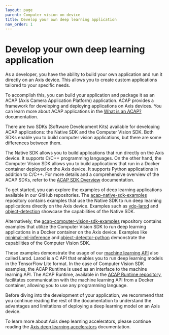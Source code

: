 ```yaml
---
layout: page
parent: Computer vision on device
title: Develop your own deep learning application
nav_order: 1
---
```



# Develop your own deep learning application

As a developer, you have the ability to build your own application and run it directly on an Axis device. This allows you to create custom applications tailored to your specific needs.

To accomplish this, you can build your application and package it as an ACAP (Axis Camera Application Platform) application. ACAP provides a framework for developing and deploying applications on Axis devices. You can learn more about ACAP applications in the [What is an ACAP?](../introduction/what-is-acap) documentation.

There are two SDKs (Software Development Kits) available for developing ACAP applications: the Native SDK and the Computer Vision SDK. Both SDKs enable you to build computer vision applications, but there are some differences between them.

The Native SDK allows you to build applications that run directly on the Axis device. It supports C/C++ programming languages. On the other hand, the Computer Vision SDK allows you to build applications that run in a Docker container deployed on the Axis device. It supports Python applications in addition to C/C++. For more details and a comprehensive overview of the ACAP SDKs, refer to the [ACAP SDK Overview](../introduction/acap-sdk-overview) documentation.

To get started, you can explore the examples of deep learning applications available in our GitHub repositories. The [acap-native-sdk-examples](https://github.com/AxisCommunications/acap-native-sdk-examples) repository contains examples that use the Native SDK to run deep learning applications directly on the Axis device. Examples such as [vdo-larod](https://github.com/AxisCommunications/acap-native-sdk-examples/tree/main/vdo-larod) and [object-detection](https://github.com/AxisCommunications/acap-native-sdk-examples/tree/main/object-detection) showcase the capabilities of the Native SDK.

Alternatively, the [acap-computer-vision-sdk-examples](https://github.com/AxisCommunications/acap-computer-vision-sdk-examples) repository contains examples that utilize the Computer Vision SDK to run deep learning applications in a Docker container on the Axis device. Examples like [minimal-ml-inference](https://github.com/AxisCommunications/acap-computer-vision-sdk-examples/tree/main/minimal-ml-inference) and [object-detector-python](https://github.com/AxisCommunications/acap-computer-vision-sdk-examples/tree/main/object-detector-python) demonstrate the capabilities of the Computer Vision SDK.

These examples demonstrate the usage of our [machine learning API](../api/native-sdk-api.md#machine-learning-api-larod) also called Larod. Larod is a C API that enables you to run deep learning models in the TensorFlow Lite format. In the case of Computer Vision SDK examples, the ACAP Runtime is used as an interface to the machine learning API. The ACAP Runtime, available in the [ACAP Runtime repository](https://github.com/AxisCommunications/acap-runtime), facilitates communication with the machine learning API from a Docker container, allowing you to use any programming language.

Before diving into the development of your application, we recommend that you continue reading the rest of the documentation to understand the advantages and limitations of deploying a deep learning model on an Axis device.

To learn more about Axis deep learning accelerators, please continue reading the [Axis deep learning accelerators](./axis-deep-learning-procesing-unit) documentation.
